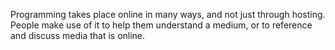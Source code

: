Programming takes place online in many ways, and not just through hosting. People make use of it to help them understand a medium, or to reference and discuss media that is online.